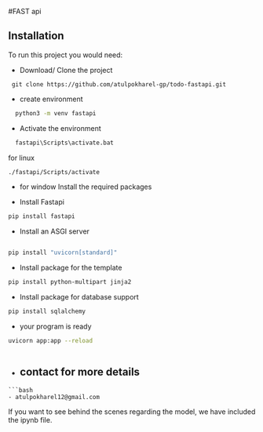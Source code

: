 #FAST api

## Installation

To run this project you would need:

- Download/ Clone the project

```git
 git clone https://github.com/atulpokharel-gp/todo-fastapi.git
```

- create environment
```bash
  python3 -m venv fastapi
```
- Activate the environment
```bash
  fastapi\Scripts\activate.bat
```
for linux
```bash
./fastapi/Scripts/activate
```
- for window
 Install the required packages

- Install Fastapi
```bash
pip install fastapi
```
- Install an ASGI server
```bash

pip install "uvicorn[standard]"
```
- Install package for the template

```bash
pip install python-multipart jinja2
```
- Install package for database support

```bash
pip install sqlalchemy
```
- your program is  ready
```bash
uvicorn app:app --reload
```


```
```

- ## contact for more details
```
```bash
- atulpokharel12@gmail.com
```

If you want to see behind the scenes regarding the model, we have included the ipynb file.
